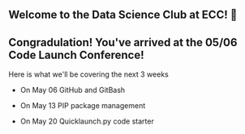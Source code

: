 ## Welcome to the Data Science Club at ECC! 👋

## Congradulation! You've arrived at the 05/06 Code Launch Conference!

Here is what we'll be covering the next 3 weeks

* On May 06 GitHub and GitBash

* On May 13 PIP package management

* On May 20 Quicklaunch.py code starter

